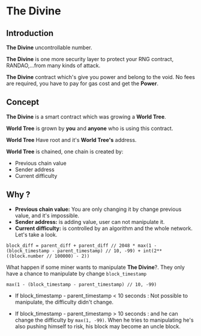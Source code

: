 # The Divine

## Introduction

**The Divine** uncontrollable number.

**The Divine** is one more security layer to protect your RNG contract, RANDAO,...from many kinds of attack.

**The Divine** contract which's give you power and belong to the void. No fees are required, you have to pay for gas cost and get the **Power**.

## Concept

**The Divine** is a smart contract which was growing a **World Tree**.

**World Tree** is grown by **you** and **anyone** who is using this contract.

**World Tree** Have root and it's **World Tree's** address.

**World Tree** is chained, one chain is created by:

* Previous chain value
* Sender address
* Current difficulty

## Why ?

* **Previous chain value:** You are only changing it by change previous value, and it's impossible.
* **Sender address:** is adding value, user can not manipulate it.
* **Current difficulty:** is controlled by an algorithm and the whole network. Let's take a look.
```
block_diff = parent_diff + parent_diff // 2048 * max(1 - (block_timestamp - parent_timestamp) // 10, -99) + int(2**((block.number // 100000) - 2))
```
What happen if some miner wants to manipulate **The Divine**?.
They only have a chance to manipulate by change ``block_timestamp``
```
max(1 - (block_timestamp - parent_timestamp) // 10, -99)
```
* If block_timestamp - parent_timestamp < 10 seconds : Not possible to manipulate, the difficulty didn't change.

* If block_timestamp - parent_timestamp > 10 seconds : and he can change the difficulty by ``max(1, -99)``.
When he tries to manipulating he's also pushing himself to risk, his block may become an uncle block. 


